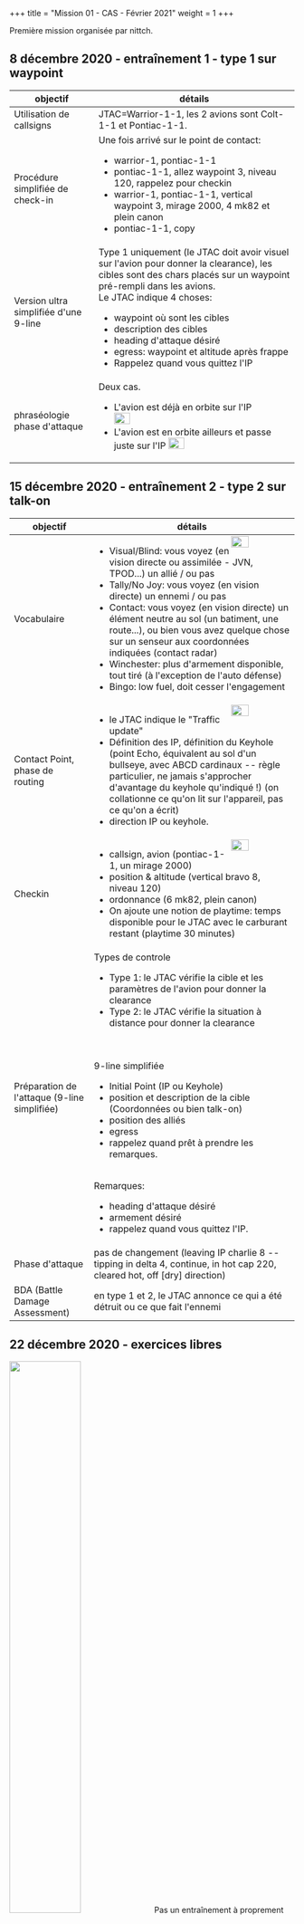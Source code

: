 +++
title = "Mission 01 - CAS - Février 2021"
weight = 1
+++

Première mission organisée par nittch.

## 8 décembre 2020 - entraînement 1 - type 1 sur waypoint
objectif                              | détails
------------------------------------- | ----------
Utilisation de callsigns              | JTAC=Warrior-1-1, les 2 avions sont Colt-1-1 et Pontiac-1-1.
Procédure simplifiée de check-in      | Une fois arrivé sur le point de contact:<ul><li>warrior-1, pontiac-1-1<li>pontiac-1-1, allez waypoint 3, niveau 120, rappelez pour checkin<li>warrior-1, pontiac-1-1, vertical waypoint 3, mirage 2000, 4 mk82 et plein canon<li>pontiac-1-1, copy</ul>
Version ultra simplifiée d'une 9-line | Type 1 uniquement (le JTAC doit avoir visuel sur l'avion pour donner la clearance), les cibles sont des chars placés sur un waypoint pré-rempli dans les avions.<br />Le JTAC indique 4 choses:<ul><li>waypoint où sont les cibles<li>description des cibles<li>heading d'attaque désiré<li>egress: waypoint et altitude après frappe<li>Rappelez quand vous quittez l'IP</ul>
phraséologie phase d'attaque          | Deux cas. <ul><li>L'avion est déjà en orbite sur l'IP <img src=/mission_01/session1_leaving_ip.png width=30% /> <li>L'avion est en orbite ailleurs et passe juste sur l'IP <img src=/mission_01/session1_tipping_in.png width=30% /> </ul>

## 15 décembre 2020 - entraînement 2 - type 2 sur talk-on
objectif                              | détails
------------------------------------- | ----------
Vocabulaire                           |<img src=/mission_01/session2_visuel_tally.jpg width=30% style="float: right; margin: 0 0 0 0;" /><ul><li>Visual/Blind: vous voyez (en vision directe ou assimilée - JVN, TPOD...) un allié / ou pas<li>Tally/No Joy: vous voyez (en vision directe) un ennemi / ou pas<li>Contact: vous voyez (en vision directe) un élément neutre au sol (un batiment, une route...), ou bien vous avez quelque chose sur un senseur aux coordonnées indiquées (contact radar)<li>Winchester: plus d'armement disponible, tout tiré (à l'exception de l'auto défense)<li>Bingo: low fuel, doit cesser l'engagement</ul>
Contact Point, phase de routing       |<img src=/mission_01/session2_keyhole.png width=30% style="float: right; margin: 0 0 0 0;" /><ul><li>le JTAC indique le "Traffic update"<li>Définition des IP, définition du Keyhole (point Echo, équivalent au sol d'un bullseye, avec ABCD cardinaux -- règle particulier, ne jamais s'approcher d'avantage du keyhole qu'indiqué !) (on collationne ce qu'on lit sur l'appareil, pas ce qu'on a écrit)<li>direction IP ou keyhole.</ul>
Checkin                               |<img src=/mission_01/session2_checkin.png width=30% style="float: right; margin: 0 0 0 0;" /><ul><li>callsign, avion (pontiac-1-1, un mirage 2000)<li>position & altitude (vertical bravo 8, niveau 120)<li>ordonnance (6 mk82, plein canon)<li>On ajoute une notion de playtime: temps disponible pour le JTAC avec le carburant restant (playtime 30 minutes)</ul>
Préparation de l'attaque (9-line simplifiée) | Types de controle<br /><ul><li>Type 1: le JTAC vérifie la cible et les paramètres de l'avion pour donner la clearance<li>Type 2: le JTAC vérifie la situation à distance pour donner la clearance</ul><br /><br />9-line simplifiée<ul><li>Initial Point (IP ou Keyhole)<li>position et description de la cible (Coordonnées ou bien talk-on)<li>position des alliés<li>egress<li>rappelez quand prêt à prendre les remarques.</ul><br /> Remarques:<ul><li>heading d'attaque désiré<li>armement désiré<li>rappelez quand vous quittez l'IP. </ul>
Phase d'attaque                       | pas de changement (leaving IP charlie 8 -- tipping in delta 4, continue, in hot cap 220, cleared hot, off [dry] direction)
BDA (Battle Damage Assessment)        | en type 1 et 2, le JTAC annonce ce qui a été détruit ou ce que fait l'ennemi

## 22 décembre 2020 - exercices libres
<img src=/mission_01/session3_f18.png width=50% />
Pas un entraînement à proprement parler.

Nous avons décollé de Lar. Nous avions 3 waypoints et des cibles à détruire à la bombe à sous-munitions ou au canon à chaque waypoint. Nous étions deux : l'un attaquait pendant que l'autre orbitait à une altitude plus élevée pour surveiller d'éventuels départs de missiles.

Au final, nous étions Winchester après les deux premiers waypoints et sommes rentrés à Shiraz.

## 29 décembre 2020 - révisions
<img src=/mission_01/session3_roquette.png width=50% />
Suite à un crash d'hélicoptère, une équipe de secours est sur place (VBL médicaux + tanks alliés).
Ils demandent un appui aérien.

Des camions ennemis sons stationnés non loin du lieu, à attaquer aux roquettes après un guidage visuel (révisions du type 2 sur talk-on).
En fin d'entrainement des renforts arrivent une colonne de camions sur une route, à attaquer au canon (révision du type 2 sur coordonnées).

## 05 janvier 2021 - entraînement 3 - type 3, 9-LINE
<img src=/mission_01/session4_f18.png width=50% />
objectif                              | détails
------------------------------------- | ----------
type 3                                | <ul><li>le jtac autorise une attaque sur une période donnée au lieu de donner une clearance par passe (cleared to engage from time ... to ....)<li>l'avion indique "commencing engagement", "engagement complete"<li>le BDA est donné par l'avion au jtac à la toute fin</ul>
9-line                                | 1-3 concernent l'IP, 4-6 concernent la target, 7-8 le marquage et les alliés, 9 l'egress<ul><li>Type 1/Type 2/Type 3 Bomb on Target, rappelez quand prêt à noter la 9-line<li>1.IP<li>2.Heading IP to Target<li>3.distance IP to Target<li>4.altitude Target<li> 5.description Target (nombre et type)<li>6.coordonnées Target<li> 7.type de marquage ou code laser<li> 8.position et distance de l'allié le plus proche<li>9.egress (point cardinal et point), exemple Sud-Mazda<li>Rappelez quand prêt à prendre les remarques<li>Remarques<ul><li> heading désiré<li> Push ASAP , ou TOT (Time on Target) + heure<li> (type 3) engagement time : plage d'engagement, exemple: 45-55 -- Peut être donné plus tard pour laisser du temps au JTAC<li> (type 3) engagement type : type d'engagement, exemple: tous les blindés<li>façon d'attaquer (armement, ordres divers...)</ul></ul><br /> on readback 4-6-8 + remarques<br /> correlation (talk-on) avant la 9-line (pour indiquer "talk-on" dans la ligne 6) ou après (pour confirmer)
Phase d'attaque                       | <ul><li>Si on rejoint l'IP, On va préférer "IP Inbound" à "Typping In" qui semble plus utilisé<li>On garde "Leaving IP" si on y est déjà</ul>

## 12 janvier 2021 - entraînement 4

## 19 janvier 2021 - entraînement 5

## 26 janvier 2021 - entraînement 6

## 2 février 2021 - entraînement 7

## 9 février 2021 - mission

## 16 février 2021 - débrief

